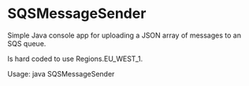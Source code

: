 # SQSMessageSender
Simple Java console app for uploading a JSON array of messages to an SQS queue.

Is hard coded to use Regions.EU_WEST_1.

Usage: java SQSMessageSender <queue-name> <file-path> <aws-access-key-id> <aws-secret-access-key>
